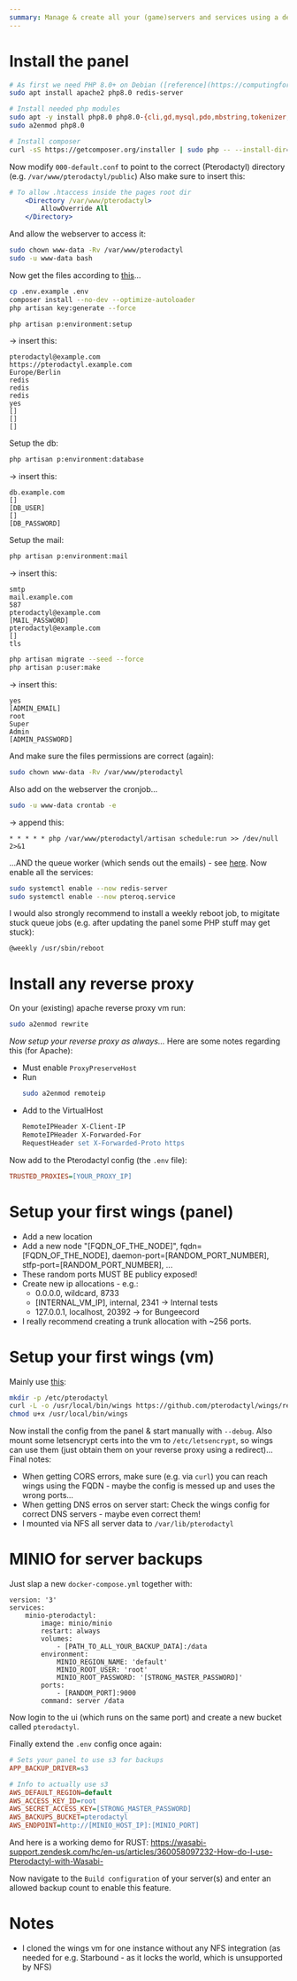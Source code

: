 ```yaml
---
summary: Manage & create all your (game)servers and services using a dead-simple web ui
---
```


# Install the panel
```bash
# As first we need PHP 8.0+ on Debian ([reference](https://computingforgeeks.com/how-to-install-latest-php-on-debian/))...
sudo apt install apache2 php8.0 redis-server

# Install needed php modules
sudo apt -y install php8.0 php8.0-{cli,gd,mysql,pdo,mbstring,tokenizer,bcmath,xml,fpm,curl,zip} tar unzip git redis-server
sudo a2enmod php8.0

# Install composer
curl -sS https://getcomposer.org/installer | sudo php -- --install-dir=/usr/local/bin --filename=composer
```

Now modify `000-default.conf` to point to the correct (Pterodactyl) directory (e.g. `/var/www/pterodactyl/public`)
Also make sure to insert this:
```apache
# To allow .htaccess inside the pages root dir
    <Directory /var/www/pterodactyl>
        AllowOverride All
    </Directory>
```

And allow the webserver to access it:
```bash
sudo chown www-data -Rv /var/www/pterodactyl
sudo -u www-data bash
```

Now get the files according to [this](https://pterodactyl.io/panel/1.0/getting_started.html#download-files)...

```bash
cp .env.example .env
composer install --no-dev --optimize-autoloader
php artisan key:generate --force

php artisan p:environment:setup
```

-> insert this:
```
pterodactyl@example.com
https://pterodactyl.example.com
Europe/Berlin
redis
redis
redis
yes
[]
[]
[]
```

Setup the db:
```bash
php artisan p:environment:database
```

-> insert this:
```
db.example.com
[]
[DB_USER]
[]
[DB_PASSWORD]
```

Setup the mail:
```bash
php artisan p:environment:mail
```

-> insert this:
```
smtp
mail.example.com
587
pterodactyl@example.com
[MAIL_PASSWORD]
pterodactyl@example.com
[]
tls
```

```bash
php artisan migrate --seed --force
php artisan p:user:make
```

-> insert this:
```
yes
[ADMIN_EMAIL]
root
Super
Admin
[ADMIN_PASSWORD]
```

And make sure the files permissions are correct (again):
```bash
sudo chown www-data -Rv /var/www/pterodactyl
```

Also add on the webserver the cronjob...
```bash
sudo -u www-data crontab -e
```

-> append this:
```
* * * * * php /var/www/pterodactyl/artisan schedule:run >> /dev/null 2>&1
```

...AND the queue worker (which sends out the emails) - see [here](https://pterodactyl.io/panel/1.0/getting_started.html#create-queue-worker).
Now enable all the services:
```bash
sudo systemctl enable --now redis-server
sudo systemctl enable --now pteroq.service
```

I would also strongly recommend to install a weekly reboot job, to migitate stuck queue jobs (e.g. after updating the panel some PHP stuff may get stuck):
```crontab
@weekly /usr/sbin/reboot
```

# Install any reverse proxy
On your (existing) apache reverse proxy vm run:
```bash
sudo a2enmod rewrite
```

_Now setup your reverse proxy as always..._ Here are some notes regarding this (for Apache):
* Must enable `ProxyPreserveHost`
* Run
    ```bash
    sudo a2enmod remoteip
    ```
* Add to the VirtualHost
    ```apache
    RemoteIPHeader X-Client-IP
    RemoteIPHeader X-Forwarded-For
    RequestHeader set X-Forwarded-Proto https
    ```

Now add to the Pterodactyl config (the `.env` file):
```ini
TRUSTED_PROXIES=[YOUR_PROXY_IP]
```

# Setup your first wings (panel)
* Add a new location
* Add a new node "[FQDN_OF_THE_NODE]", fqdn=[FQDN_OF_THE_NODE], daemon-port=[RANDOM_PORT_NUMBER], stfp-port=[RANDOM_PORT_NUMBER], ...
* These random ports MUST BE publicy exposed!
* Create new ip allocations - e.g.:
    * 0.0.0.0, wildcard, 8733
    * [INTERNAL_VM_IP], internal, 2341 -> Internal tests
    * 127.0.0.1, localhost, 20392 -> for Bungeecord
* I really recommend creating a trunk allocation with ~256 ports.

# Setup your first wings (vm)
Mainly use [this](https://pterodactyl.io/wings/1.0/installing.html):
```bash
mkdir -p /etc/pterodactyl
curl -L -o /usr/local/bin/wings https://github.com/pterodactyl/wings/releases/latest/download/wings_linux_amd64
chmod u+x /usr/local/bin/wings
```
Now install the config from the panel & start manually with `--debug`.
Also mount some letsencrypt certs into the vm to `/etc/letsencrypt`, so wings can use them (just obtain them on your reverse proxy using a redirect)...
Final notes:
* When getting CORS errors, make sure (e.g. via `curl`) you can reach wings using the FQDN - maybe the config is messed up and uses the wrong ports...
* When getting DNS erros on server start: Check the wings config for correct DNS servers - maybe even correct them!
* I mounted via NFS all server data to `/var/lib/pterodactyl`

# MINIO for server backups
Just slap a new `docker-compose.yml` together with:
```
version: '3'
services:
    minio-pterodactyl:
        image: minio/minio
        restart: always
        volumes:
            - [PATH_TO_ALL_YOUR_BACKUP_DATA]:/data
        environment:
            MINIO_REGION_NAME: 'default'
            MINIO_ROOT_USER: 'root'
            MINIO_ROOT_PASSWORD: '[STRONG_MASTER_PASSWORD]'
        ports:
            - [RANDOM_PORT]:9000
        command: server /data
```
Now login to the ui (which runs on the same port) and create a new bucket called `pterodactyl`.

Finally extend the `.env` config once again:
```ini
# Sets your panel to use s3 for backups
APP_BACKUP_DRIVER=s3

# Info to actually use s3
AWS_DEFAULT_REGION=default
AWS_ACCESS_KEY_ID=root
AWS_SECRET_ACCESS_KEY=[STRONG_MASTER_PASSWORD]
AWS_BACKUPS_BUCKET=pterodactyl
AWS_ENDPOINT=http://[MINIO_HOST_IP]:[MINIO_PORT]
```
And here is a working demo for RUST: https://wasabi-support.zendesk.com/hc/en-us/articles/360058097232-How-do-I-use-Pterodactyl-with-Wasabi-

Now navigate to the `Build configuration` of your server(s) and enter an allowed backup count to enable this feature.

# Notes
* I cloned the wings vm for one instance without any NFS integration (as needed for e.g. Starbound - as it locks the world, which is unsupported by NFS)
